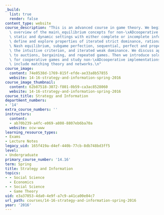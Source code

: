 ```yaml
---
_build:
  list: true
  render: false
content_type: website
course_description: "This is an advanced course in game theory. We begin with a rigorous\
  \ overview of the main\_equilibrium concepts for non-\xADcooperative games in both\
  \ static and dynamic settings with either complete or incomplete information. We\
  \ define and explore properties of iterated strict dominance, rationalizability,\
  \ Nash equilibrium, subgame perfection, sequential, perfect and proper equilibria,\
  \ the intuitive criterion, and iterated weak dominance. We discuss applications\
  \ to auctions, bargaining, and repeated games. Then we introduce solution concepts\
  \ for cooperative games and study non-\xADcooperative implementations.\_Other topics\
  \ include matching theory and networks.\n"
course_image:
  content: 74e0538d-1769-815f-efde-ae33a8b57855
  website: 14-16-strategy-and-information-spring-2016
course_image_thumbnail:
  content: 62b87518-3072-f801-0b59-ca3ac8528060
  website: 14-16-strategy-and-information-spring-2016
course_title: Strategy and Information
department_numbers:
- '14'
extra_course_numbers: ''
instructors:
  content:
  - ab70b239-a4fc-e069-a808-8807eb6ba70a
  website: ocw-www
learning_resource_types:
- Exams
- Lecture Notes
legacy_uid: 165f419a-d4ef-440b-77cb-8db748bd3ff5
level:
- Undergraduate
primary_course_number: '14.16'
term: Spring
title: Strategy and Information
topics:
- - Social Science
  - Economics
- - Social Science
  - Game Theory
uid: e3a37053-4da0-4e9f-a7c9-a41ca00e04c7
url_path: courses/14-16-strategy-and-information-spring-2016
year: '2016'
---
```

